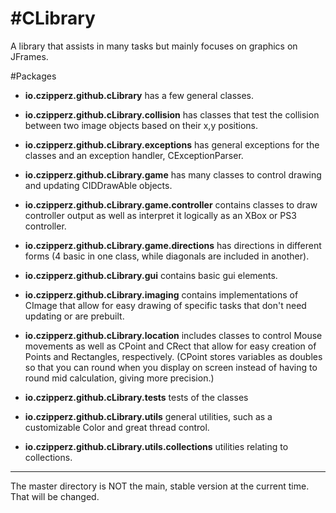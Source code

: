 #CLibrary
=============================================
A library that assists in many tasks but mainly focuses on graphics on JFrames.

#Packages
* **io.czipperz.github.cLibrary** has a few general classes.

* **io.czipperz.github.cLibrary.collision** has classes that test the collision between two image objects based on their x,y positions.
* **io.czipperz.github.cLibrary.exceptions** has general exceptions for the classes and an exception handler, CExceptionParser.
* **io.czipperz.github.cLibrary.game** has many classes to control drawing and updating CIDDrawAble objects.
* **io.czipperz.github.cLibrary.game.controller** contains classes to draw controller output as well as interpret it logically as an XBox or PS3 controller.
* **io.czipperz.github.cLibrary.game.directions** has directions in different forms (4 basic in one class, while diagonals are included in another).
* **io.czipperz.github.cLibrary.gui** contains basic gui elements.
* **io.czipperz.github.cLibrary.imaging** contains implementations of CImage that allow for easy drawing of specific tasks that don't need updating or are prebuilt.
* **io.czipperz.github.cLibrary.location** includes classes to control Mouse movements as well as CPoint and CRect that allow for easy creation of Points and Rectangles, respectively. (CPoint stores variables as doubles so that you can round when you display on screen instead of having to round mid calculation, giving more precision.)
* **io.czipperz.github.cLibrary.tests** tests of the classes
* **io.czipperz.github.cLibrary.utils** general utilities, such as a customizable Color and great thread control.
* **io.czipperz.github.cLibrary.utils.collections** utilities relating to collections.

------------------------------------------------

The master directory is NOT the main, stable version at the current time. That will be changed.

